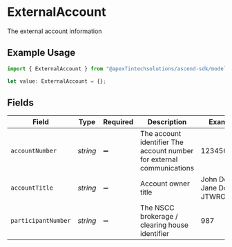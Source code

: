 # ExternalAccount

The external account information

## Example Usage

```typescript
import { ExternalAccount } from "@apexfintechsolutions/ascend-sdk/models/components";

let value: ExternalAccount = {};
```

## Fields

| Field                                                                 | Type                                                                  | Required                                                              | Description                                                           | Example                                                               |
| --------------------------------------------------------------------- | --------------------------------------------------------------------- | --------------------------------------------------------------------- | --------------------------------------------------------------------- | --------------------------------------------------------------------- |
| `accountNumber`                                                       | *string*                                                              | :heavy_minus_sign:                                                    | The account identifier The account number for external communications | 1234567890                                                            |
| `accountTitle`                                                        | *string*                                                              | :heavy_minus_sign:                                                    | Account owner title                                                   | John Doe & Jane Doe JTWROS                                            |
| `participantNumber`                                                   | *string*                                                              | :heavy_minus_sign:                                                    | The NSCC brokerage / clearing house identifier                        | 987                                                                   |